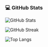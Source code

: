 ### 💻 GitHub Stats

![GitHub Stats](https://github-readme-stats.vercel.app/api?username=neginAhmadiTech&show_icons=true&theme=tokyonight)

![GitHub Streak](https://github-readme-streak-stats.herokuapp.com/?user=neginAhmadiTech&theme=tokyonight)

![Top Langs](https://github-readme-stats.vercel.app/api/top-langs/?username=neginAhmadiTech&layout=compact&theme=tokyonight)
